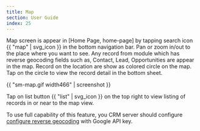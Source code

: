 ```yaml
---
title: Map
section: User Guide
index: 25
---
```


Map screen is appear in [Home Page, home-page] by tapping search icon {{ "map" | svg_icon }} in the bottom navigation bar. Pan or zoom in/out to the place where you want to see. Any record from module which has reverse geocoding fields such as, Contact, Lead, Opportunities are appear in the map. Record on the location are show as colored circle on the map. Tap on the circle to view the record detail in the bottom sheet.


{{ "sm-map.gif width466" | screenshot }}


Tap on list button {{ "list" | svg_icon }} on the top right to view listing of records in or near to the map view.


To use full capability of this feature, you CRM server should configure [configure reverse geocoding](http://www.jjwdesign.com/google-maps-for-sugarcrm/) with Google API key.
